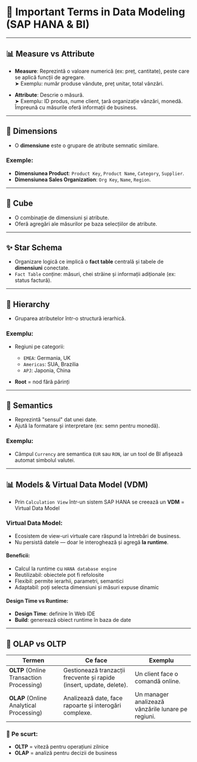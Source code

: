 # 📘 Important Terms in Data Modeling (SAP HANA & BI)

---

## 📊 Measure vs Attribute

- **Measure**: Reprezintă o valoare numerică (ex: preț, cantitate), peste care se aplică funcții de agregare.  
  ➤ Exemplu: număr produse vândute, preț unitar, total vânzări.

- **Attribute**: Descrie o măsură.  
  ➤ Exemplu: ID produs, nume client, țară organizație vânzări, monedă.  
  Împreună cu măsurile oferă informații de business.

---

## 🧱 Dimensions

- O **dimensiune** este o grupare de atribute semnatic similare.

### Exemple:
- **Dimensiunea Product**: `Product Key`, `Product Name`, `Category`, `Supplier`.
- **Dimensiunea Sales Organization**: `Org Key`, `Name`, `Region`.

---

## 🧊 Cube

- O combinație de dimensiuni și atribute.
- Oferă agregări ale măsurilor pe baza selecțiilor de atribute.

---

## ✨ Star Schema

- Organizare logică ce implică o **fact table** centrală și tabele de **dimensiuni** conectate.
- `Fact Table` conține: măsuri, chei străine și informații adiționale (ex: status factură).

---

## 🔹 Hierarchy

- Gruparea atributelor într-o structură ierarhică.

### Exemplu:
- Regiuni pe categorii:
  - `EMEA`: Germania, UK
  - `Americas`: SUA, Brazilia
  - `APJ`: Japonia, China

- **Root** = nod fără părinți

---

## 📃 Semantics

- Reprezintă "sensul" dat unei date.
- Ajută la formatare și interpretare (ex: semn pentru monedă).

### Exemplu:
- Câmpul `Currency` are semantica `EUR` sau `RON`, iar un tool de BI afișează automat simbolul valutei.

---

## 📊 Models & Virtual Data Model (VDM)

- Prin `Calculation View` într-un sistem SAP HANA se creează un **VDM** = Virtual Data Model

### Virtual Data Model:
- Ecosistem de view-uri virtuale care răspund la întrebări de business.
- Nu persistă datele — doar le interoghează și agregă **la runtime**.

#### Beneficii:
- Calcul la runtime cu `HANA database engine`
- Reutilizabil: obiectele pot fi refolosite
- Flexibil: permite ierarhii, parametri, semantici
- Adaptabil: poți selecta dimensiuni și măsuri expuse dinamic

#### Design Time vs Runtime:
- **Design Time**: definire în Web IDE
- **Build**: generează obiect runtime în baza de date

---

## 🤖 OLAP vs OLTP

| Termen | Ce face | Exemplu |
|--------|---------|----------------|
| **OLTP** (Online Transaction Processing) | Gestionează tranzacții frecvente și rapide (insert, update, delete). | Un client face o comandă online. |
| **OLAP** (Online Analytical Processing) | Analizează date, face rapoarte și interogări complexe. | Un manager analizează vânzările lunare pe regiuni. |

### 🔑 Pe scurt:
- **OLTP** = viteză pentru operațiuni zilnice  
- **OLAP** = analiză pentru decizii de business
